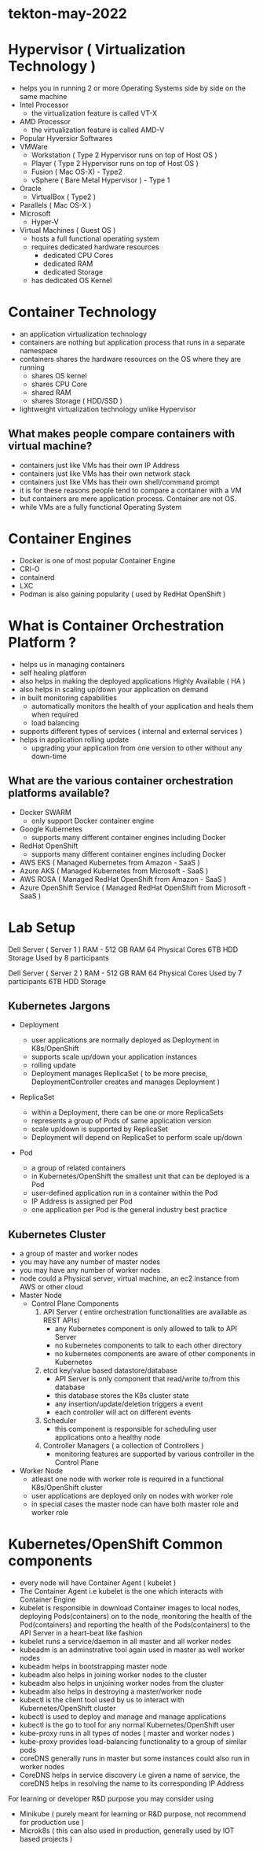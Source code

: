 # tekton-may-2022

# Hypervisor ( Virtualization Technology )
- helps you in running 2 or more Operating Systems side by side on the same machine
- Intel Processor
  - the virtualization feature is called VT-X
- AMD Processor
  - the virtualization feature is called AMD-V
- Popular Hyversior Softwares
 - VMWare
   - Workstation ( Type 2 Hypervisor runs on top of Host OS )
   - Player ( Type 2 Hypervisor runs on top of Host OS )
   - Fusion ( Mac OS-X) - Type2
   - vSphere ( Bare Metal Hypervisor ) - Type 1
 - Oracle
   - VirtualBox ( Type2 )
 - Parallels ( Mac OS-X )
 - Microsoft
   - Hyper-V
 - Virtual Machines ( Guest OS )
     - hosts a full functional operating system
     - requires dedicated hardware resources
       - dedicated CPU Cores
       - dedicated RAM
       - dedicated Storage
     - has dedicated OS Kernel
  
# Container Technology
- an application virtualization technology
- containers are nothing but application process that runs in a separate namespace
- containers shares the hardware resources on the OS where they are running
  - shares OS kernel
  - shares CPU Core
  - shared RAM
  - shares Storage ( HDD/SSD )
- lightweight virtualization technology unlike Hypervisor

## What makes people compare containers with virtual machine?
- containers just like VMs has their own IP Address
- containers just like VMs has their own network stack
- containers just like VMs has their own shell/command prompt
- it is for these reasons people tend to compare a container with a VM
- but containers are mere application process. Container are not OS.
- while VMs are a fully functional Operating System

# Container Engines
- Docker is one of most popular Container Engine
- CRI-O
- containerd
- LXC
- Podman is also gaining popularity ( used by RedHat OpenShift )

# What is Container Orchestration Platform ?
- helps us in managing containers
- self healing platform
- also helps in making the deployed applications Highly Available ( HA )
- also helps in scaling up/down your application on demand
- in built monitoring capabilities
  - automatically monitors the health of your application and heals them when required
  - load balancing
- supports different types of services ( internal and external services )
- helps in application rolling update
  - upgrading your application from one version to other without any down-time

## What are the various container orchestration platforms available?
- Docker SWARM
   - only support Docker container engine
- Google Kubernetes
   - supports many different container engines including Docker
- RedHat OpenShift
   - supports many different container engines including Docker
- AWS EKS ( Managed Kubernetes from Amazon - SaaS )
- Azure AKS ( Managed Kubernetes from Microsoft - SaaS )
- AWS ROSA ( Managed RedHat OpenShift from Amazon - SaaS  )
- Azure OpenShift Service ( Managed RedHat OpenShift from Microsoft - SaaS )

# Lab Setup
Dell Server ( Server 1 )
RAM - 512 GB RAM
64 Physical Cores 
6TB HDD Storage
Used by 8 participants

Dell Server ( Server 2 )
RAM - 512 GB RAM
64 Physical Cores 
Used by 7 participants
6TB HDD Storage

## Kubernetes Jargons
- Deployment
  - user applications are normally deployed as Deployment in K8s/OpenShift
  - supports scale up/down your application instances
  - rolling update
  - Deployment manages ReplicaSet ( to be more precise, DeploymentController
    creates and manages Deployment )

- ReplicaSet
  - within a Deployment, there can be one or more ReplicaSets
  - represents a group of Pods of same application version
  - scale up/down is supported by ReplicaSet
  - Deployment will depend on ReplicaSet to perform scale up/down
 
- Pod 
  - a group of related containers
  - in Kubernetes/OpenShift the smallest unit that can be deployed is a Pod
  - user-defined application run in a container within the Pod
  - IP Address is assigned per Pod
  - one application per Pod is the general industry best practice

## Kubernetes Cluster
- a group of master and worker nodes
- you may have any number of master nodes
- you may have any number of worker nodes
- node could a Physical server, virtual machine, an ec2 instance from AWS or other cloud
- Master Node
  - Control Plane Components
    1. API Server ( entire orchestration functionalities are available as REST APIs)
       - any Kubernetes component is only allowed to talk to API Server
       - no kubernetes components to talk to each other directory
       - no kubernetes components are aware of other components in Kubernetes
    3. etcd key/value based datastore/database
       - API Server is only component that read/write to/from this database
       - this database stores the K8s cluster state
       - any insertion/update/deletion triggers a event
       - each controller will act on different events
    5. Scheduler
       - this component is responsible for scheduling user applications onto a healthy
         node
    7. Controller Managers ( a collection of Controllers )
       - monitoring features are supported by various controller in the Control Plane
- Worker Node
  - atleast one node with worker role is required in a functional K8s/OpenShift cluster
  - user applications are deployed only on nodes with worker role
  - in special cases the master node can have both master role and worker role

# Kubernetes/OpenShift Common components
- every node will have Container Agent ( kubelet )
- The Container Agent i.e kubelet is the one which interacts with Container Engine
- kubelet is responsible in download Container images to local nodes, deploying Pods(containers) on to the node, monitoring the health of the Pod(containers) and reporting the health of the Pods(containers) to the API Server in a heart-beat like fashion
- kubelet runs a service/daemon in all master and all worker nodes
- kubeadm is an adminstrative tool again used in master as well worker nodes
- kubeadm helps in bootstrapping master node
- kubeadm also helps in joining worker nodes to the cluster
- kubeadm also helps in unjoining worker nodes from the cluster
- kubeadm also helps in destroying a master/worker node
- kubectl is the client tool used by us to interact with Kubernetes/OpenShift cluster
- kubectl is used to deploy and manage and manage applications
- kubectl is the go to tool for any normal Kubernetes/OpenShift user
- kube-proxy runs in all types of nodes ( master and worker nodes )
- kube-proxy provides load-balancing functionality to a group of similar pods
- coreDNS generally runs in master but some instances could also run in worker nodes
- CoreDNS helps in service discovery i.e given a name of service, the coreDNS helps
  in resolving the name to its corresponding IP Address
  
For learning or developer R&D purpose you may consider using
- Minikube ( purely meant for learning or R&D purpose, not recommend for production use )
- Microk8s ( this can also used in production, generally used by IOT based projects )

